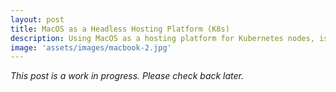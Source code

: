 ```yaml
---
layout: post
title: MacOS as a Headless Hosting Platform (K8s)
description: Using MacOS as a hosting platform for Kubernetes nodes, is a bit of a challenge. This post will cover the steps to configure a headless MacOS machine with UTM to virtualize nodes with QEMU and Apple's Hypervisor framework.
image: 'assets/images/macbook-2.jpg'
---
```


*This post is a work in progress. Please check back later.*
